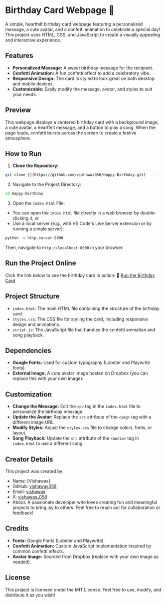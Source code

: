 # Birthday Card Webpage 🎉
A simple, heartfelt birthday card webpage featuring a personalized message, a cute avatar, and a confetti animation to celebrate a special day! This project uses HTML, CSS, and JavaScript to create a visually appealing and interactive experience.
## Features
- **Personalized Message:** A sweet birthday message for the recipient.
- **Confetti Animation:** A fun confetti effect to add a celebratory vibe.
- **Responsive Design:** The card is styled to look great on both desktop and mobile devices.
- **Customizable:** Easily modify the message, avatar, and styles to suit your needs.
## Preview
This webpage displays a centered birthday card with a background image, a cute avatar, a heartfelt message, and a button to play a song. When the page loads, confetti bursts across the screen to create a festive atmosphere.
## How to Run
1. **Clone the Repository:**
```bash
git clone [](https://github.com/vishawas058/Happy-Birthday.git)

```
2. Navigate to the Project Directory:
```bash
cd Happy-Birthday
```
3. Open the `index.html` File:
- You can open the `index.html` file directly in a web browser by double-clicking it, or
- Use a local server (e.g., with VS Code's Live Server extension or by running a simple server):
```bash
python -m http.server 8000
```
  Then, navigate to `http://localhost:8000` in your browser.
## Run the Project Online
Click the link below to see the birthday card in action:
🎂 [Run the Birthday Card](https://vishawas058.github.io/Happy-Birthday/)

## Project Structure
- `index.html`: The main HTML file containing the structure of the birthday card.
- `styles.css`: The CSS file for styling the card, including responsive design and animations.
- `script.js`: The JavaScript file that handles the confetti animation and song playback.
## Dependencies
- **Google Fonts:** Used for custom typography (Lobster and Playwrite fonts).
- **External Image:** A cute avatar image hosted on Dropbox (you can replace this with your own image).
## Customization
- **Change the Message:** Edit the `<p>` tag in the `index.html` file to personalize the birthday message.
- **Update the Avatar:** Replace the `src` attribute of the `<img>` tag with a different image URL.
- **Modify Styles:** Adjust the `styles.css` file to change colors, fonts, or layout.
- **Song Playback:** Update the `src` attribute of the `<audio>` tag in `index.html` to use a different song.
## Creator Details
This project was created by:
- Name: [Vishawas]
- GitHub: [vishawas058]((https://github.com/vishawas058))
- Email: [vishawas](mangadivine.in@gmail.com)
- X: [vishawas_058](https://x.com/vishawas_058)
- About: A passionate developer who loves creating fun and meaningful projects to bring joy to others. Feel free to reach out for collaboration or feedback!


## Credits
- **Fonts:** Google Fonts (Lobster and Playwrite).
- **Confetti Animation:** Custom JavaScript implementation inspired by common confetti effects.
- **Avatar Image:** Sourced from Dropbox (replace with your own image as needed).
## License
This project is licensed under the MIT License. Feel free to use, modify, and distribute it as you wish!
